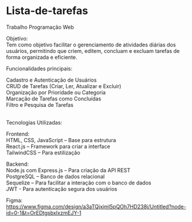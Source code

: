 # Lista-de-tarefas
Trabalho Programação Web 

Objetivo:<br>
 Tem como objetivo facilitar o gerenciamento de atividades diárias dos usuários, permitindo que criem, editem, concluam e excluam tarefas de forma organizada e eficiente.


Funcionalidades principais:

Cadastro e Autenticação de Usuários<br>
CRUD de Tarefas (Criar, Ler, Atualizar e Excluir)<br>
Organização por Prioridade ou Categoria<br>
Marcação de Tarefas como Concluídas<br>
Filtro e Pesquisa de Tarefas<br>
<br>

Tecnologias Utilizadas:<br>

Frontend:<br>
HTML, CSS, JavaScript – Base para estrutura<br>
React.js – Framework para criar a interface<br>
TailwindCSS – Para estilização <br>


Backend:<br> 
Node.js com Express.js – Para criação da API REST<br>
PostgreSQL – Banco de dados relacional<br>
Sequelize – Para facilitar a interação com o banco de dados<br>
JWT - Para autenticação segura dos usuários<br>


Figma:<br>
https://www.figma.com/design/a3aTQjxjmI5pQOh7HD238j/Untitled?node-id=0-1&t=OrEDtgsbxIxzmEJY-1
